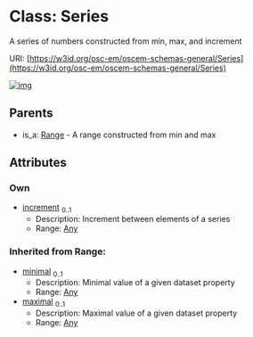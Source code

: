 
# Class: Series

A series of numbers constructed from min, max, and increment

URI: [https://w3id.org/osc-em/oscem-schemas-general/Series](https://w3id.org/osc-em/oscem-schemas-general/Series)


[![img](https://yuml.me/diagram/nofunky;dir:TB/class/[Any]<increment%200..1-++[Series],[Range]^-[Series],[Range],[Any])](https://yuml.me/diagram/nofunky;dir:TB/class/[Any]<increment%200..1-++[Series],[Range]^-[Series],[Range],[Any])

## Parents

 *  is_a: [Range](Range.md) - A range constructed from min and max

## Attributes


### Own

 * [increment](increment.md)  <sub>0..1</sub>
     * Description: Increment between elements of a series
     * Range: [Any](Any.md)

### Inherited from Range:

 * [minimal](minimal.md)  <sub>0..1</sub>
     * Description: Minimal value of a given dataset property
     * Range: [Any](Any.md)
 * [maximal](maximal.md)  <sub>0..1</sub>
     * Description: Maximal value of a given dataset property
     * Range: [Any](Any.md)
